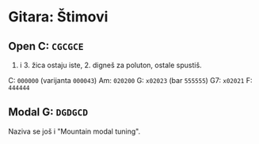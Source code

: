 # Gitara: Štimovi

## Open C: `CGCGCE`

1. i 3. žica ostaju iste, 2. digneš za poluton, ostale spustiš.

C:  `000000` (varijanta `000043`)
Am: `020200`
G:  `x02023` (bar `555555`)
G7: `x02021`
F:  `444444`

## Modal G: `DGDGCD`

Naziva se još i "Mountain modal tuning".

